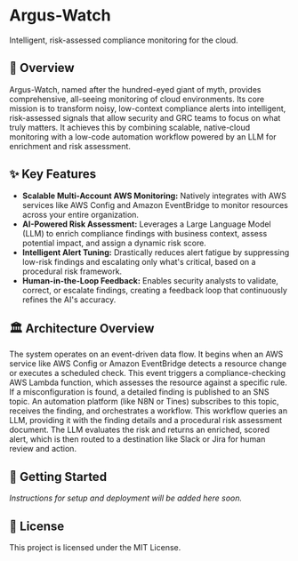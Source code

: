 # Argus-Watch
Intelligent, risk-assessed compliance monitoring for the cloud.

## 🌟 Overview
Argus-Watch, named after the hundred-eyed giant of myth, provides comprehensive, all-seeing monitoring of cloud environments. Its core mission is to transform noisy, low-context compliance alerts into intelligent, risk-assessed signals that allow security and GRC teams to focus on what truly matters. It achieves this by combining scalable, native-cloud monitoring with a low-code automation workflow powered by an LLM for enrichment and risk assessment.

## ✨ Key Features
* **Scalable Multi-Account AWS Monitoring:** Natively integrates with AWS services like AWS Config and Amazon EventBridge to monitor resources across your entire organization.
* **AI-Powered Risk Assessment:** Leverages a Large Language Model (LLM) to enrich compliance findings with business context, assess potential impact, and assign a dynamic risk score.
* **Intelligent Alert Tuning:** Drastically reduces alert fatigue by suppressing low-risk findings and escalating only what's critical, based on a procedural risk framework.
* **Human-in-the-Loop Feedback:** Enables security analysts to validate, correct, or escalate findings, creating a feedback loop that continuously refines the AI's accuracy.

## 🏛️ Architecture Overview
The system operates on an event-driven data flow. It begins when an AWS service like AWS Config or Amazon EventBridge detects a resource change or executes a scheduled check. This event triggers a compliance-checking AWS Lambda function, which assesses the resource against a specific rule. If a misconfiguration is found, a detailed finding is published to an SNS topic. An automation platform (like N8N or Tines) subscribes to this topic, receives the finding, and orchestrates a workflow. This workflow queries an LLM, providing it with the finding details and a procedural risk assessment document. The LLM evaluates the risk and returns an enriched, scored alert, which is then routed to a destination like Slack or Jira for human review and action.

## 🚀 Getting Started
*Instructions for setup and deployment will be added here soon.*

## 📄 License
This project is licensed under the MIT License.